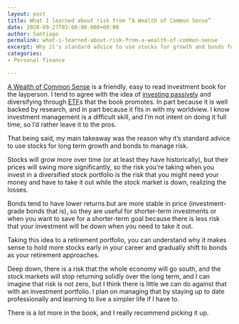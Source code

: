 ```yaml
---
layout: post
title: What I learned about risk from “A Wealth of Common Sense”
date: 2020-09-27T03:00:00.000+00:00
author: Santiago
permalink: what-i-learned-about-risk-from-a-wealth-of-common-sense
excerpt: Why it's standard advice to use stocks for growth and bonds for risk management.
categories:
- Personal finance

---
```

[A Wealth of Common Sense](https://www.amazon.com/Wealth-Common-Sense-Simplicity-Complexity/dp/1119024927/ref=sr_1_2?crid=2GYNO3T8XC4DO&dchild=1&keywords=a+wealth+of+common+sense&qid=1601254867&sprefix=a+wealth+o%2Caps%2C415&sr=8-2) is a friendly, easy to read investment book for the layperson. I tend to agree with the idea of [investing passively](https://www.investopedia.com/terms/p/passiveinvesting.asp) and diversifying through [ETF](https://www.investopedia.com/terms/e/etf.asp)s that the book promotes. In part because it is well backed by research, and in part because it fits in with my worldview. I know investment management is a difficult skill, and I’m not intent on doing it full time, so I’d rather leave it to the pros.

That being said, my main takeaway was the reason why it’s standard advice to use stocks for long term growth and bonds to manage risk.

Stocks will grow more over time (or at least they have historically), but their prices will swing more significantly, so the risk you’re taking when you invest in a diversified stock portfolio is the risk that you might need your money and have to take it out while the stock market is down, realizing the losses.

Bonds tend to have lower returns but are more stable in price (investment-grade bonds that is), so they are useful for shorter-term investments or when you want to save for a shorter-term goal because there is less risk that your investment will be down when you need to take it out.

Taking this idea to a retirement portfolio, you can understand why it makes sense to hold more stocks early in your career and gradually shift to bonds as your retirement approaches.

Deep down, there is a risk that the whole economy will go south, and the stock markets will stop returning solidly over the long term, and I can imagine that risk is not zero, but I think there is little we can do against that with an investment portfolio. I plan on managing that by staying up to date professionally and learning to live a simpler life if I have to.

There is a lot more in the book, and I really recommend picking it up.